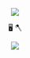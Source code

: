 <p align="center">
  <a href="https://github.com/emfy0">
    <img src="https://github-readme-stats.vercel.app/api/top-langs/?username=emfy0&theme=react" />
  </a>
</p>

<p align="center"> 🖥 🪓
<p align="center">
  <a href="https://skillicons.dev">
    <img src="https://skillicons.dev/icons?i=ruby,rails,postgres,js,vue,docker,gitlab,kubernetes" />
  </a>
</p>




<!--
**emfy0/emfy0** is a ✨ _special_ ✨ repository because its `README.md` (this file) appears on your GitHub profile.


Here are some ideas to get you started:

- 🔭 I’m currently working on ...
- 🌱 I’m currently learning ...
- 👯 I’m looking to collaborate on ...
- 🤔 I’m looking for help with ...
- 💬 Ask me about ...
- 📫 How to reach me: ...
- 😄 Pronouns: ...
- ⚡ Fun fact: ...
-->

